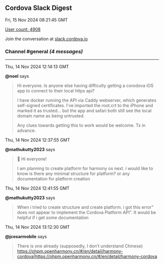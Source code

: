 ## Cordova Slack Digest
Fri, 15 Nov 2024 08:21:45 GMT

[User count: 4908](https://cordova.slack.com/)


Join the conversation at [slack.cordova.io](http://slack.cordova.io/)

### __Channel #general__ _(4 messages)_
---

Thu, 14 Nov 2024 12:14:13 GMT

__@noel__ says 
> Hi everyone. Is anyone else having difficulty getting a corodova iOS app to connect to their local https api?
> 
> I have docker running the API via Caddy webserver, which generates self-signed certificates. I've imported the root.crt to the iPhone and marked it as trusted... but the app and safari both still see the local domain name as being untrusted.
> 
> Any clues towards getting this to work would be welcome. Tx in advance.
> 

Thu, 14 Nov 2024 12:37:55 GMT

__@mathukutty2023__ says 
> 👋 Hi everyone!
> 
> I am planning to create platform for harmony os next. i would like to know is there any minimal structure for platform? or any documentation for platform creation
> 

Thu, 14 Nov 2024 12:41:55 GMT

__@mathukutty2023__ says 
> When i tried to create structure and create platform. i got this error" does not appear to implement the Cordova Platform API". It would be helpful if i get some documentation
> 

Thu, 14 Nov 2024 13:12:30 GMT

__@jcesarmobile__ says 
> There is one already (supposedly, I don’t understand Chinese) <https://ohpm.openharmony.cn/#/en/detail/harmony-cordova|https://ohpm.openharmony.cn/#/en/detail/harmony-cordova>
> 
